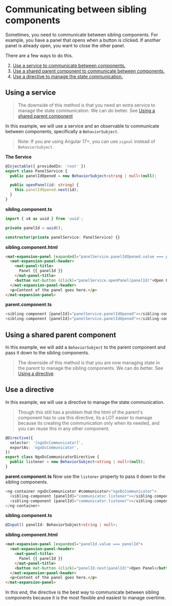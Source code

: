 # Communicating between sibling components

Sometimes, you need to communicate between sibling components. For example, you have a panel that opens when a button is clicked. If another panel is already open, you want to close the other panel.

There are a few ways to do this.

2. [Use a service to communicate between components.](#using-a-service)
3. [Use a shared parent component to communicate between components.](#using-a-shared-parent-component)
1. [Use a directive to manage the state communication.](#using-a-directive)

## Using a service

> The downside of this method is that you need an extra service to manage the state communication. We can do better. See [Using a shared parent component](#using-a-shared-parent-component)

In this example, we will use a service and an observable to communicate between components, specifically a `BehaviorSubject`.

> Note: If you are using Angular 17+, you can use `signal` instead of `BehaviorSubject`.

**The Service**

```ts
@Injectable({ providedIn: 'root' })
export class PanelService {
  public panelIdOpened = new BehaviorSubject<string | null>(null);

  public openPanel(id: string) {
    this.panelIdOpened.next(id);
  }
}
```

**sibling.component.ts**

```ts
import { v4 as uuid } from 'uuid';

private panelId = uuid();

constructor(private panelService: PanelService) {}
```

**sibling.component.html**

```html
<mat-expansion-panel [expanded]="panelService.panelIdOpened.value === panelId">
  <mat-expansion-panel-header>
    <mat-panel-title>
      Panel {{ panelId }}
    </mat-panel-title>
    <button mat-button (click)="panelService.openPanel(panelId)">Open Panel</button>
  </mat-expansion-panel-header>
  <p>Content of the panel goes here.</p>
</mat-expansion-panel>
```

**parent.component.ts**

```ts
<sibling-component [panelId]="panelService.panelIdOpened"></sibling-component>
<sibling-component [panelId]="panelService.panelIdOpened"></sibling-component>
```

## Using a shared parent component

In this example, we will add a `BehaviorSubject` to the parent component and pass it down to the sibling components.

> The downside of this method is that you are now managing state in the parent to manage the sibling components. We can do better. See [Using a directive](#using-a-directive)

## Use a directive

In this example, we will use a directive to manage the state communication.

> Though this still has a problem that the html of the parent's component has to use this directive, its a LOT easier to manage because its creating the communication only when its needed, and you can reuse this in any other component.

```ts
@Directive({
  selector: '[ngxDcCommunicator]',
  exportAs: 'ngxDcCommunicator',
})
export class NgxDcCommunicatorDirective {
  public listener = new BehaviorSubject<string | null>(null);
}
```

**parent.component.ts**
Now use the `listener` property to pass it down to the sibling components.

```ts
<ng-container ngxDcCommunicator #communicator="ngxDcCommunicator">
  <sibling-component [panelId]="communicator.listener"></sibling-component>
  <sibling-component [panelId]="communicator.listener"></sibling-component>
</ng-container>
```

**sibling.component.ts**

```ts
@Input() panelId: BehaviorSubject<string | null>;
```

**sibling.component.html**

```html
<mat-expansion-panel [expanded]="panelId.value === panelId">
  <mat-expansion-panel-header>
    <mat-panel-title>
      Panel {{ panelId }}
    </mat-panel-title>
    <button mat-button (click)="panelId.next(panelId)">Open Panel</button>
  </mat-expansion-panel-header>
  <p>Content of the panel goes here.</p>
</mat-expansion-panel>
```

In this end, the directive is the best way to communicate between sibling components because it is the most flexible and easiest to manage overtime.
